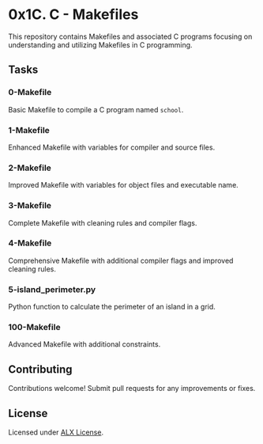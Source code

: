 # 0x1C. C - Makefiles

This repository contains Makefiles and associated C programs focusing on understanding and utilizing Makefiles in C programming.

## Tasks

### 0-Makefile

Basic Makefile to compile a C program named `school`.

### 1-Makefile

Enhanced Makefile with variables for compiler and source files.

### 2-Makefile

Improved Makefile with variables for object files and executable name.

### 3-Makefile

Complete Makefile with cleaning rules and compiler flags.

### 4-Makefile

Comprehensive Makefile with additional compiler flags and improved cleaning rules.

### 5-island_perimeter.py

Python function to calculate the perimeter of an island in a grid.

### 100-Makefile

Advanced Makefile with additional constraints.

## Contributing

Contributions welcome! Submit pull requests for any improvements or fixes.

## License

Licensed under [ALX License](LICENSE).

